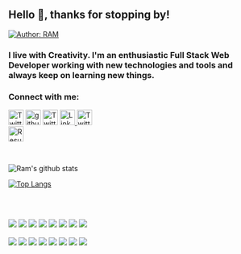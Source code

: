 ## Hello 👋, thanks for stopping by!            

[![Author: RAM](https://img.shields.io/badge/I'm-RAM_SAH-gggddd.svg)](https://opensource.org/Author/RAM)

### I live with Creativity. I'm an enthusiastic Full Stack Web Developer working with new technologies and tools and always keep on learning new things.<br>

### Connect with me:
<p>
<a href="https://ram-sah.github.io/React-Portfolio"><img alt="Twitter URL" src="https://img.shields.io/twitter/url?label=Live%20URL&logo=heroku&style=social&url=https%3A%2F%2Fram" height="30"></a> 
<a href="https://github.com/ram-sah"><img alt="github URL" src="https://img.shields.io/twitter/url?label=Ram-sah&logo=github&logoColor=red&style=social&url=https%3A%2F%2Fgithub.com" height="30"></a>
<a href="mailto:rsah1@asu.edu"><img alt="Twitter URL" src="https://img.shields.io/twitter/url?label=E-mail&logo=gmail&style=social&url=https%3A%2F%2Fram" height="30"></a>
<a href="https://www.linkedin.com/in/ram-sah"><img alt="Linkedin URL" src="https://img.shields.io/twitter/url?label=Ram-sah&logo=Linkedin&style=social&url=https%3A%2F%2Fwww.linkedin.com%2Fin%2Fram-sah" height="30">
<a href="https://twitter.com/mohan2036"><img alt="Twitter URL" src="https://img.shields.io/twitter/url?label=Find-Me&logo=twitter&style=social&url=https%3A%2F%2Ftwitter.com" height="30"></a><br>
<a href="https://drive.google.com/file/d/1bpdrFOSM3owwD3OuZ-oxOTq8jYmnGaR7/view?usp=sharing"><img alt="Resume URL" src="https://img.shields.io/twitter/url?label=Resume.pdf&logo=r&logoColor=green&style=social&url=https%3A%2F%2Fgithub.com" height="30"></a></p>
<br>

![Ram's github stats](https://github-readme-stats.vercel.app/api?username=ram-sah&show_icons=true&title_color=28ea80&text_color=f3f3f3&bg_color=094785)<br>

[![Top Langs](https://github-readme-stats.vercel.app/api/top-langs/?username=ram-sah&layout=compact)](https://github.com/ram-sah/github-readme-stats)

<br><br>
<p>
<img src="https://img.shields.io/badge/html5%20-%23E34F26.svg?&style=for-the-badge&logo=html5&logoColor=white"/> 
<img src="https://img.shields.io/badge/css3%20-%231572B6.svg?&style=for-the-badge&logo=css3&logoColor=white"/> 
<img src="https://img.shields.io/badge/bootstrap%20-%23563D7C.svg?&style=for-the-badge&logo=bootstrap&logoColor=white"/> 
<img src="https://img.shields.io/badge/javascript%20-%8a6d3b.svg?&style=for-the-badge&logo=javascript&logoColor=%23F7DF1E"/> 
<img src="https://img.shields.io/badge/jquery%20-%230769AD.svg?&style=for-the-badge&logo=jquery&logoColor=white"/> 
<img src="https://img.shields.io/badge/node.js%20-%2343853D.svg?&style=for-the-badge&logo=node.js&logoColor=white"/>
<img src="https://img.shields.io/badge/mysql-%231572B6.svg?&style=for-the-badge&logo=mysql&logoColor=white"> 
<img src ="https://img.shields.io/badge/MongoDB-%234ea94b.svg?&style=for-the-badge&logo=mongodb&logoColor=white"/> <br><br>
<img src="https://img.shields.io/badge/markdown-%23000000.svg?&style=for-the-badge&logo=markdown&logoColor=white"/> 
<img src="https://img.shields.io/badge/express.js%20-%23404d59.svg?&style=for-the-badge"/> 
<img src="https://img.shields.io/badge/react%20-%2320232a.svg?&style=for-the-badge&logo=react&logoColor=%2361DAFB"/> 
<img src="https://img.shields.io/badge/Redux%20-%23dff98.svg?&style=for-the-badge&logo=redux&logoColor=white"/>
<img src="https://img.shields.io/badge/git%20-%23F05033.svg?&style=for-the-badge&logo=git&logoColor=white"/> 
<img src="https://img.shields.io/badge/github%20-%23121011.svg?&style=for-the-badge&logo=github&logoColor=white"/> 
<img src="https://img.shields.io/badge/heroku%20-%23430098.svg?&style=for-the-badge&logo=heroku&logoColor=white"/>  
<img src="https://img.shields.io/badge/travis-ci%20-%232B2F33.svg?&style=for-the-badge&logo=travis&logoColor=white"/> 
</p>

